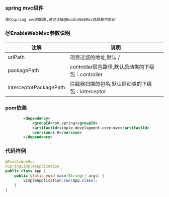 ### spring mvc组件
    简化spring mvc的配置,通过注解@EnableWebMvc选择是否启动
### @EnableWebMvc参数说明
|注解 | 说明 |
| --- | --- |
| urlPath | 项目过滤的地址,默认 / |
| packagePath | controller层包路径,默认启动类的下级包：controller|
| interceptorPackagePath | 拦截器扫描的包名,默认启动类的下级包：interceptor|
### pom依赖
```xml
        <dependency>
            <groupId>com.spring</groupId>
            <artifactId>simple-development-core-mvc</artifactId>
            <version>1.0</version>
        </dependency>
```
### 代码样例
```java
@EnableWebMvc
@SpringSimpleApplication
public class App {
    public static void main(String[] args) {
        SimpleApplication.run(App.class);
    }
}
```
